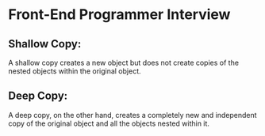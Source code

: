 # Front-End Programmer Interview

## Shallow Copy:
A shallow copy creates a new object but does not create copies of the nested objects within the original object.

## Deep Copy:
A deep copy, on the other hand, creates a completely new and independent copy of the original object and all the objects nested within it.
